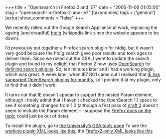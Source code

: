 +++
title = "Opensearch in Firefox 2 and IE7"
date = "2006-11-06 01:05:00"
slug = "opensearch-in-firefox-2-and-ie7"
[taxonomies]
tags = ['general']
[extra]
show_comments = "false"
+++

We recently rolled out the Google Search Appliance at work, replacing the ageing (and dreadful) [htdig](http://en.wikipedia.org/wiki/Htdig) (wikipedia link since the website appears to be down).

I’d previously put together a Firefox search plugin for htdig, but it wasn’t very good because the htdig search gave poor results and took ages to deliver them. Since we rolled out the GSA, I went to update the search plugin and found to my delight that Firefox 2 now uses [OpenSearch](http://www.opensearch.org/Home) for [defining search plugins](http://developer.mozilla.org/en/docs/Creating_OpenSearch_plugins_for_Firefox). So, ten minutes later and I had a working plugin, which was great. A week later, when IE7 RC1 came out I realised that [IE has supported OpenSearch plugins for months](http://blogs.msdn.com/ie/archive/2005/09/14/466186.aspx), so I pointed it at my plugin, only to find that it didn’t work.

It turns out that IE doesn’t appear to support the nested Param element, although I freely admit that I haven’t checked the OpenSearch 1.1 specs to see if something changed from 1.0 (although a first pass of [draft 3](http://www.opensearch.org/Specifications/OpenSearch/1.1/Draft_3) doesn’t seem to include the Param element – I suppose the [Firefox docs on the topic](http://developer.mozilla.org/en/docs/Creating_OpenSearch_plugins_for_Firefox) could just be out of date).

To install the plugin, go to [the University’s GSA tools page](http://www.bath.ac.uk/search/gsa/tools.shtml#ff2ie7) To see the [working plugin XML looks like this](http://www.bath.ac.uk/search/gsa/bathsearch.xml), the [Firefox2-only XML looks like this](http://people.bath.ac.uk/pgw22/bathsearch-ff.xml)
